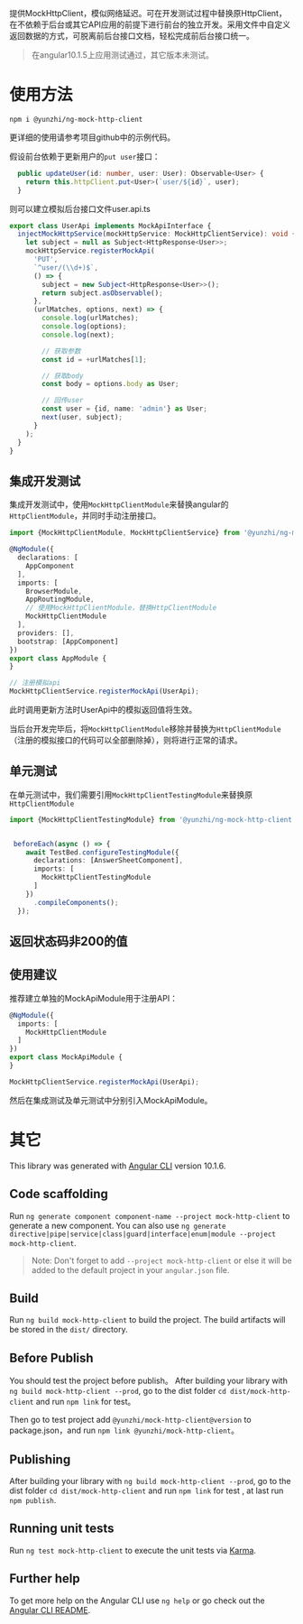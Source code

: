 提供MockHttpClient，模似网络延迟。可在开发测试过程中替换原HttpClient，在不依赖于后台或其它API应用的前提下进行前台的独立开发。采用文件中自定义返回数据的方式，可脱离前后台接口文档，轻松完成前后台接口统一。

> 在angular10.1.5上应用测试通过，其它版本未测试。

# 使用方法
`npm i @yunzhi/ng-mock-http-client`

更详细的使用请参考项目github中的示例代码。

假设前台依赖于更新用户的`put user`接口：
``` typescript
  public updateUser(id: number, user: User): Observable<User> {
    return this.httpClient.put<User>(`user/${id}`, user);
  }
```

则可以建立模拟后台接口文件user.api.ts
```typescript
export class UserApi implements MockApiInterface {
  injectMockHttpService(mockHttpService: MockHttpClientService): void {
    let subject = null as Subject<HttpResponse<User>>;
    mockHttpService.registerMockApi(
      'PUT',
      `^user/(\\d+)$`,
      () => {
        subject = new Subject<HttpResponse<User>>();
        return subject.asObservable();
      },
      (urlMatches, options, next) => {
        console.log(urlMatches);
        console.log(options);
        console.log(next);

        // 获取参数
        const id = +urlMatches[1];

        // 获取body
        const body = options.body as User;

        // 回传user
        const user = {id, name: 'admin'} as User;
        next(user, subject);
      }
    );
  }
}
```

## 集成开发测试
集成开发测试中，使用`MockHttpClientModule`来替换angular的`HttpClientModule`，并同时手动注册接口。
```typescript
import {MockHttpClientModule, MockHttpClientService} from '@yunzhi/ng-mock-http-client';

@NgModule({
  declarations: [
    AppComponent
  ],
  imports: [
    BrowserModule,
    AppRoutingModule,
    // 使用MockHttpClientModule，替换HttpClientModule
    MockHttpClientModule
  ],
  providers: [],
  bootstrap: [AppComponent]
})
export class AppModule {
}

// 注册模拟api
MockHttpClientService.registerMockApi(UserApi);
```

此时调用更新方法时UserApi中的模拟返回值将生效。

当后台开发完毕后，将`MockHttpClientModule`移除并替换为`HttpClientModule`（注册的模拟接口的代码可以全部删除掉），则将进行正常的请求。

## 单元测试
在单元测试中，我们需要引用`MockHttpClientTestingModule`来替换原`HttpClientModule`


```typescript
import {MockHttpClientTestingModule} from '@yunzhi/ng-mock-http-client';


 beforeEach(async () => {
    await TestBed.configureTestingModule({
      declarations: [AnswerSheetComponent],
      imports: [
        MockHttpClientTestingModule
      ]
    })
      .compileComponents();
  });
```

## 返回状态码非200的值


## 使用建议
推荐建立单独的MockApiModule用于注册API：

```typescript
@NgModule({
  imports: [
    MockHttpClientModule
  ]
})
export class MockApiModule {
}

MockHttpClientService.registerMockApi(UserApi);
```

然后在集成测试及单元测试中分别引入MockApiModule。


# 其它

This library was generated with [Angular CLI](https://github.com/angular/angular-cli) version 10.1.6.

## Code scaffolding

Run `ng generate component component-name --project mock-http-client` to generate a new component. You can also use `ng generate directive|pipe|service|class|guard|interface|enum|module --project mock-http-client`.
> Note: Don't forget to add `--project mock-http-client` or else it will be added to the default project in your `angular.json` file. 

## Build

Run `ng build mock-http-client` to build the project. The build artifacts will be stored in the `dist/` directory.


## Before Publish
You should test the project before publish。
After building your library with `ng build mock-http-client --prod`, go to the dist folder `cd dist/mock-http-client` and run `npm link` for test。

Then go to test project add `@yunzhi/mock-http-client@version` to package.json，and run `npm link @yunzhi/mock-http-client`。

## Publishing

After building your library with `ng build mock-http-client --prod`, go to the dist folder `cd dist/mock-http-client` and run `npm link` for test , at last run `npm publish`.

## Running unit tests

Run `ng test mock-http-client` to execute the unit tests via [Karma](https://karma-runner.github.io).

## Further help


To get more help on the Angular CLI use `ng help` or go check out the [Angular CLI README](https://github.com/angular/angular-cli/blob/master/README.md).
